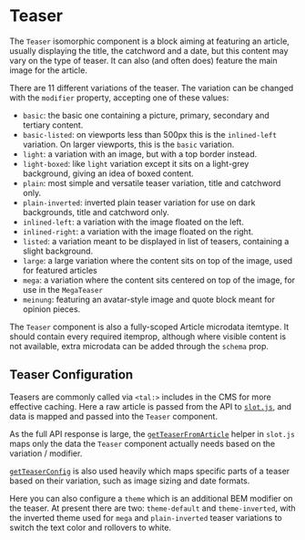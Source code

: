 # Teaser

The `Teaser` isomorphic component is a block aiming at featuring an article, usually displaying the title, the catchword and a date, but this content may vary on the type of teaser. It can also (and often does) feature the main image for the article.

There are 11 different variations of the teaser. The variation can be changed with the `modifier` property, accepting one of these values:

- `basic`: the basic one containing a picture, primary, secondary and
tertiary content.
- `basic-listed`: on viewports less than 500px this is the `inlined-left` variation. On larger viewports, this is the `basic` variation.
- `light`: a variation with an image, but with a top border instead.
- `light-boxed`: like `light` variation except it sits on a light-grey
background, giving an idea of boxed content.
- `plain`: most simple and versatile teaser variation, title and catchword only.
- `plain-inverted`: inverted plain teaser variation for use on dark backgrounds, title and catchword only.
- `inlined-left`: a variation with the image floated on the left.
- `inlined-right`: a variation with the image floated on the right.
- `listed`: a variation meant to be displayed in list of teasers, containing a slight background.
- `large`: a large variation where the content sits on top of the image, used for featured articles
- `mega`: a variation where the content sits centered on top of the image, for use in the `MegaTeaser`
- `meinung`: featuring an avatar-style image and quote block meant for opinion pieces.

The `Teaser` component is also a fully-scoped Article microdata itemtype. It should contain every required itemprop, although where visible content is not available, extra microdata can be added through the `schema` prop.

## Teaser Configuration

Teasers are commonly called via `<tal:>` includes in the CMS for more effective caching. Here a raw article is passed from the API to [`slot.js`](/app/node_modules/components/teaser/slot.js), and data is mapped and passed into the `Teaser` component.

As the full API response is large, the [`getTeaserFromArticle`](/app/node_modules/helpers/get-teaser-from-article.jsx) helper in `slot.js` maps only the data the `Teaser` component actually needs based on the variation / modifier.

[`getTeaserConfig`](/app/node_modules/helpers/get-teaser-config.jsx) is also used heavily which maps specific parts of a teaser based on their variation, such as image sizing and date formats.

Here you can also configure a `theme` which is an additional BEM modifier on the teaser. At present there are two: `theme-default` and `theme-inverted`, with the inverted theme used for `mega` and `plain-inverted` teaser variations to switch the text color and rollovers to white.
